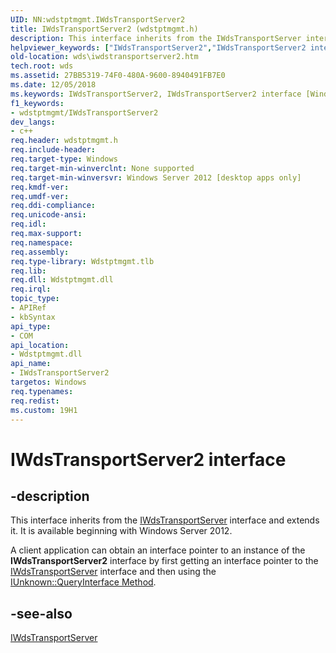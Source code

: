 ```yaml
---
UID: NN:wdstptmgmt.IWdsTransportServer2
title: IWdsTransportServer2 (wdstptmgmt.h)
description: This interface inherits from the IWdsTransportServer interface and extends it. It is available beginning with Windows Server 2012.
helpviewer_keywords: ["IWdsTransportServer2","IWdsTransportServer2 interface [Windows Deployment Services]","IWdsTransportServer2 interface [Windows Deployment Services]","described","wds.iwdstransportserver2","wdstptmgmt/IWdsTransportServer2"]
old-location: wds\iwdstransportserver2.htm
tech.root: wds
ms.assetid: 27BB5319-74F0-480A-9600-8940491FB7E0
ms.date: 12/05/2018
ms.keywords: IWdsTransportServer2, IWdsTransportServer2 interface [Windows Deployment Services], IWdsTransportServer2 interface [Windows Deployment Services],described, wds.iwdstransportserver2, wdstptmgmt/IWdsTransportServer2
f1_keywords:
- wdstptmgmt/IWdsTransportServer2
dev_langs:
- c++
req.header: wdstptmgmt.h
req.include-header: 
req.target-type: Windows
req.target-min-winverclnt: None supported
req.target-min-winversvr: Windows Server 2012 [desktop apps only]
req.kmdf-ver: 
req.umdf-ver: 
req.ddi-compliance: 
req.unicode-ansi: 
req.idl: 
req.max-support: 
req.namespace: 
req.assembly: 
req.type-library: Wdstptmgmt.tlb
req.lib: 
req.dll: Wdstptmgmt.dll
req.irql: 
topic_type:
- APIRef
- kbSyntax
api_type:
- COM
api_location:
- Wdstptmgmt.dll
api_name:
- IWdsTransportServer2
targetos: Windows
req.typenames: 
req.redist: 
ms.custom: 19H1
---
```


# IWdsTransportServer2 interface


## -description


This interface inherits from the <a href="https://docs.microsoft.com/windows/desktop/api/wdstptmgmt/nn-wdstptmgmt-iwdstransportserver">IWdsTransportServer</a> interface and extends it. It is available  beginning with Windows Server 2012. 

A client application can obtain an interface pointer to an instance of the <b>IWdsTransportServer2</b> interface by first getting an interface pointer to the <a href="https://docs.microsoft.com/windows/desktop/api/wdstptmgmt/nn-wdstptmgmt-iwdstransportserver">IWdsTransportServer</a> interface  and then using the <a href="https://docs.microsoft.com/windows/desktop/api/unknwn/nf-unknwn-iunknown-queryinterface(q)">IUnknown::QueryInterface Method</a>. 


## -see-also




<a href="https://docs.microsoft.com/windows/desktop/api/wdstptmgmt/nn-wdstptmgmt-iwdstransportserver">IWdsTransportServer</a>
 

 

